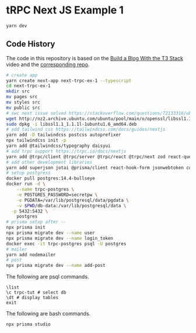 # tRPC Next JS Example 1

```bash
yarn dev
```

## Code History

The code in this repository is based on the
[Build a Blog With the T3 Stack](https://youtu.be/syEWlxVFUrY)
video and the
[corresponding repo](https://github.com/TomDoesTech/trpc-tutorial).

```bash
# create app
yarn create next-app next-trpc-ex-1 --typescript
cd next-trpc-ex-1
mkdir src
mv pages src
mv styles src
mv public src
# swc next issue solved https://stackoverflow.com/questions/72133316/ubuntu-22-04-libssl-so-1-1-cannot-open-shared-object-file-no-such-file-or-di
wget http://nz2.archive.ubuntu.com/ubuntu/pool/main/o/openssl/libssl1.1_1.1.1l-1ubuntu1.6_amd64.deb
sudo dpkg -i libssl1.1_1.1.1l-1ubuntu1.6_amd64.deb
# add tailwind css https://tailwindcss.com/docs/guides/nextjs
yarn add -D tailwindcss postcss autoprefixer
npx tailwindcss init -p
yarn add @tailwindcss/typography daisyui
# add trpc support https://trpc.io/docs/nextjs
yarn add @trpc/client @trpc/server @trpc/react @trpc/next zod react-query
# add other development libraries
yarn add superjson jotai @prisma/client react-hook-form jsonwebtoken cookie nodemailer
# setup postgress
docker pull postgres:14.4-bullseye
docker run -d \
	--name trpc-postgres \
	-e POSTGRES_PASSWORD=secretpw \
	-e PGDATA=/var/lib/postgresql/data/pgdata \
	-v $PWD/db-data:/var/lib/postgresql/data \
  -p 5432:5432 \
	postgres
# prisma setup after --
npx prisma init
npx prisma migrate dev --name user
npx prisma migrate dev --name login_token
docker exec -it trpc-postgres psql -U postgres
# mailer
yarn add nodemailer
# post
npx prisma migrate dev --name add-post
```

The following are psql commands.

```psql
\list
\c trpc-tut # select db
\dt # display tables
exit
```

The following are bash commands.

```bash
npx prisma studio
```
